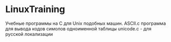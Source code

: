 # LinuxTraining
Учебные программы на С для Unix подобных машин.
ASCII.с программа для вывода кодов симолов одноименной таблицы
unicode.c - для русской локализации
